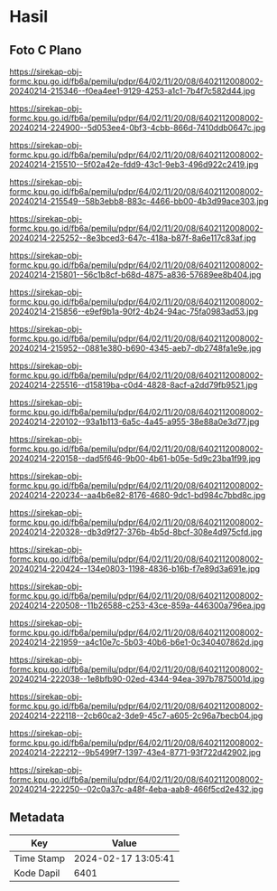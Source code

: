 # Hasil

## Foto C Plano

https://sirekap-obj-formc.kpu.go.id/fb6a/pemilu/pdpr/64/02/11/20/08/6402112008002-20240214-215346--f0ea4ee1-9129-4253-a1c1-7b4f7c582d44.jpg

https://sirekap-obj-formc.kpu.go.id/fb6a/pemilu/pdpr/64/02/11/20/08/6402112008002-20240214-224900--5d053ee4-0bf3-4cbb-866d-7410ddb0647c.jpg

https://sirekap-obj-formc.kpu.go.id/fb6a/pemilu/pdpr/64/02/11/20/08/6402112008002-20240214-215510--5f02a42e-fdd9-43c1-9eb3-496d922c2419.jpg

https://sirekap-obj-formc.kpu.go.id/fb6a/pemilu/pdpr/64/02/11/20/08/6402112008002-20240214-215549--58b3ebb8-883c-4466-bb00-4b3d99ace303.jpg

https://sirekap-obj-formc.kpu.go.id/fb6a/pemilu/pdpr/64/02/11/20/08/6402112008002-20240214-225252--8e3bced3-647c-418a-b87f-8a6e117c83af.jpg

https://sirekap-obj-formc.kpu.go.id/fb6a/pemilu/pdpr/64/02/11/20/08/6402112008002-20240214-215801--56c1b8cf-b68d-4875-a836-57689ee8b404.jpg

https://sirekap-obj-formc.kpu.go.id/fb6a/pemilu/pdpr/64/02/11/20/08/6402112008002-20240214-215856--e9ef9b1a-90f2-4b24-94ac-75fa0983ad53.jpg

https://sirekap-obj-formc.kpu.go.id/fb6a/pemilu/pdpr/64/02/11/20/08/6402112008002-20240214-215952--0881e380-b690-4345-aeb7-db2748fa1e9e.jpg

https://sirekap-obj-formc.kpu.go.id/fb6a/pemilu/pdpr/64/02/11/20/08/6402112008002-20240214-225516--d15819ba-c0d4-4828-8acf-a2dd79fb9521.jpg

https://sirekap-obj-formc.kpu.go.id/fb6a/pemilu/pdpr/64/02/11/20/08/6402112008002-20240214-220102--93a1b113-6a5c-4a45-a955-38e88a0e3d77.jpg

https://sirekap-obj-formc.kpu.go.id/fb6a/pemilu/pdpr/64/02/11/20/08/6402112008002-20240214-220158--dad5f646-9b00-4b61-b05e-5d9c23ba1f99.jpg

https://sirekap-obj-formc.kpu.go.id/fb6a/pemilu/pdpr/64/02/11/20/08/6402112008002-20240214-220234--aa4b6e82-8176-4680-9dc1-bd984c7bbd8c.jpg

https://sirekap-obj-formc.kpu.go.id/fb6a/pemilu/pdpr/64/02/11/20/08/6402112008002-20240214-220328--db3d9f27-376b-4b5d-8bcf-308e4d975cfd.jpg

https://sirekap-obj-formc.kpu.go.id/fb6a/pemilu/pdpr/64/02/11/20/08/6402112008002-20240214-220424--134e0803-1198-4836-b16b-f7e89d3a691e.jpg

https://sirekap-obj-formc.kpu.go.id/fb6a/pemilu/pdpr/64/02/11/20/08/6402112008002-20240214-220508--11b26588-c253-43ce-859a-446300a796ea.jpg

https://sirekap-obj-formc.kpu.go.id/fb6a/pemilu/pdpr/64/02/11/20/08/6402112008002-20240214-221959--a4c10e7c-5b03-40b6-b6e1-0c340407862d.jpg

https://sirekap-obj-formc.kpu.go.id/fb6a/pemilu/pdpr/64/02/11/20/08/6402112008002-20240214-222038--1e8bfb90-02ed-4344-94ea-397b7875001d.jpg

https://sirekap-obj-formc.kpu.go.id/fb6a/pemilu/pdpr/64/02/11/20/08/6402112008002-20240214-222118--2cb60ca2-3de9-45c7-a605-2c96a7becb04.jpg

https://sirekap-obj-formc.kpu.go.id/fb6a/pemilu/pdpr/64/02/11/20/08/6402112008002-20240214-222212--9b5499f7-1397-43e4-8771-93f722d42902.jpg

https://sirekap-obj-formc.kpu.go.id/fb6a/pemilu/pdpr/64/02/11/20/08/6402112008002-20240214-222250--02c0a37c-a48f-4eba-aab8-466f5cd2e432.jpg


## Metadata

| Key        | Value               |
| ---------- | ------------------- |
| Time Stamp | 2024-02-17 13:05:41 |
| Kode Dapil | 6401                |



